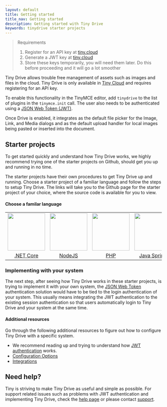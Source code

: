 ```yaml
---
layout: default
title: Getting started
title_nav: Getting started
description: Getting started with Tiny Drive
keywords: tinydrive starter projects
---
```


> Requirements
> 1. Register for an API key at [tiny.cloud](https://www.tiny.cloud/signup/)
> 2. Generate a JWT key at [tiny.cloud](https://www.tiny.cloud/signup/)
> 3. Store these keys temporarily, you will need them later.
> Do this before proceeding and it will go a lot smoother

Tiny Drive allows trouble free management of assets such as images and files in the cloud. Tiny Drive is only available in [Tiny Cloud](https://www.tiny.cloud/signup/) and requires registering for an API key.

To enable this functionality in the TinyMCE editor, add `tinydrive` to the list of plugins in the `tinymce.init` call. The user also needs to be authenticated using a [JSON Web Token (JWT)]({{site.baseurl}}/tinydrive/jwt-authentication/).

Once Drive is enabled, it integrates as the default file picker for the Image, Link, and Media dialogs and as the default upload handler for local images being pasted or inserted into the document.


## Starter projects

To get started quickly and understand how Tiny Drive works, we highly recommend trying one of the starter projects on Github, should get you up and running in no time.

The starter projects have their own procedures to get Tiny Drive up and running. Choose a starter project of a familiar language and follow the steps to setup Tiny Drive. The links will take you to the Github page for the starter project of your choice, where the source code is available for you to view. 

#### Choose a familar language

<table style="text-align: center">
    <tbody>
        <tr>
            <td><a href="https://github.com/tinymce/tinydrive-dotnet-mvc-starter"><img src="{{site.baseurl}}/images/netcore.svg" width="120"></a></td>
            <td><a href="https://github.com/tinymce/tinydrive-nodejs-starter"><img src="{{site.baseurl}}/images/nodejs.svg"  width="120"></a></td>
            <td><a href="https://github.com/tinymce/tinydrive-php-starter"><img src="{{site.baseurl}}/images/php.svg"  width="120"></a></td>
            <td><a href="https://github.com/tinymce/tinydrive-java-spring-starter"><img src="{{site.baseurl}}/images/java.png" height="120"></a></td>
        </tr>
        <tr>
            <td><a href="https://github.com/tinymce/tinydrive-dotnet-mvc-starter">.NET Core</a></td>
            <td><a href="https://github.com/tinymce/tinydrive-nodejs-starter">NodeJS</a></td>
            <td><a href="https://github.com/tinymce/tinydrive-php-starter">PHP</a></td>
            <td><a href="https://github.com/tinymce/tinydrive-java-spring-starter">Java Spring</a></td>
        </tr>
    </tbody>
</table>


### Implementing with your system

The next step, after seeing how Tiny Drive works in these starter projects, is trying to implement it with your own system, the [JSON Web Token]({{site.baseurl}}/tinydrive/jwt-authentication/) authentication solution would have to be tied to the login authentication of your system. This usually means integrating the JWT authentication to the existing session authentication so that users automatically login to Tiny Drive and your system at the same time.

#### Additional resources

Go through the following additional resources to figure out how to configure Tiny Drive with a specific system.

- We recommend reading up and trying to understand how [JWT authentication]({{site.baseurl}}/tinydrive/jwt-authentication/) works. 
- [Configuration Options]({{site.baseurl}}/tinydrive/configuration/)
- [Integrations]({{site.baseurl}}/tinydrive/integrations/)

## Need help? ##

Tiny is striving to make Tiny Drive as useful and simple as possible. For support related issues such as problems with JWT authentication and implementing Tiny Drive, check the [help page](/tinydrive/get-help/) or please contact [support](https://support.tiny.cloud/hc/en-us/requests/new).
